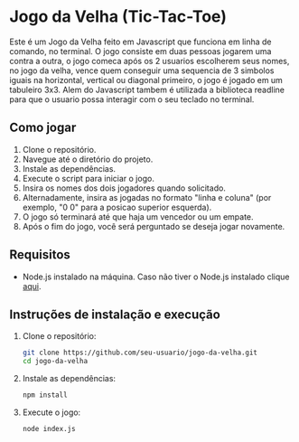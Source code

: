 # Jogo da Velha (Tic-Tac-Toe)

Este é um Jogo da Velha feito em Javascript que funciona em linha de comando, no terminal. O jogo consiste em duas pessoas jogarem uma contra a outra, o jogo comeca após os 2 usuarios escolherem seus nomes,
no jogo da velha, vence quem conseguir uma sequencia de 3 simbolos iguais na horizontal, vertical ou diagonal primeiro, o jogo é jogado em um tabuleiro 3x3.
Alem do Javascript tambem é utilizada a biblioteca readline para que o usuario possa interagir com o seu teclado no terminal.

## Como jogar

1. Clone o repositório.
2. Navegue até o diretório do projeto.
3. Instale as dependências.
4. Execute o script para iniciar o jogo.
5. Insira os nomes dos dois jogadores quando solicitado.
6. Alternadamente, insira as jogadas no formato "linha e coluna" (por exemplo, "0 0" para a posicao superior esquerda).
7. O jogo só terminará até que haja um vencedor ou um empate.
8. Após o fim do jogo, você será perguntado se deseja jogar novamente.

## Requisitos

- Node.js instalado na máquina.
Caso não tiver o Node.js instalado clique [aqui](https://nodejs.org/).


## Instruções de instalação e execução

1. Clone o repositório:

    ```bash
    git clone https://github.com/seu-usuario/jogo-da-velha.git
    cd jogo-da-velha
    ```

2. Instale as dependências:

    ```bash
    npm install
    ```

3. Execute o jogo:

    ```bash
    node index.js
    ```
